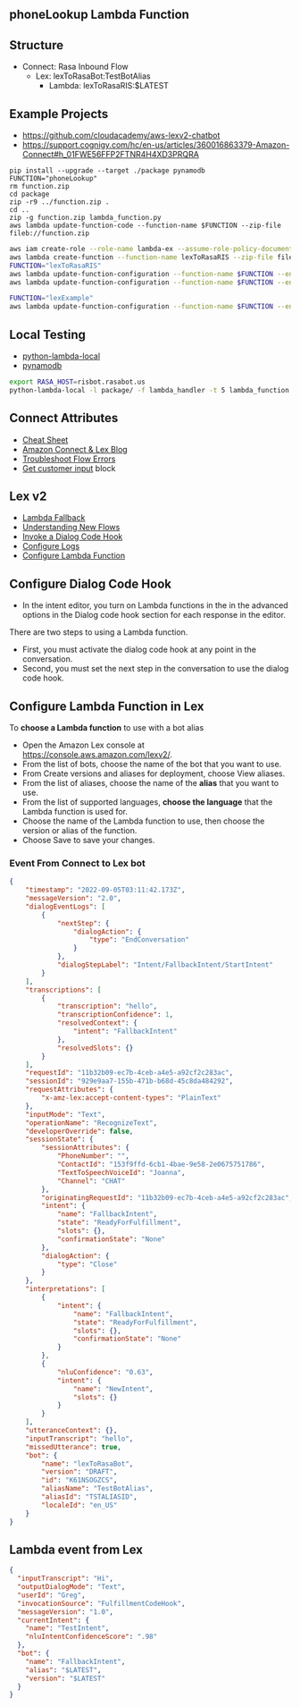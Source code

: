 ## phoneLookup Lambda Function

## Structure

- Connect: Rasa Inbound Flow
  - Lex: lexToRasaBot:TestBotAlias
    - Lambda: lexToRasaRIS:$LATEST

## Example Projects

- https://github.com/cloudacademy/aws-lexv2-chatbot
- https://support.cognigy.com/hc/en-us/articles/360016863379-Amazon-Connect#h_01FWE56FFP2FTNR4H4XD3PRQRA

```
pip install --upgrade --target ./package pynamodb
FUNCTION="phoneLookup"
rm function.zip
cd package
zip -r9 ../function.zip .
cd ..
zip -g function.zip lambda_function.py
aws lambda update-function-code --function-name $FUNCTION --zip-file fileb://function.zip
```

```sh
aws iam create-role --role-name lambda-ex --assume-role-policy-document '{"Version": "2012-10-17","Statement": [{ "Effect": "Allow", "Principal": {"Service": "lambda.amazonaws.com"}, "Action": "sts:AssumeRole"}]}'
aws lambda create-function --function-name lexToRasaRIS --zip-file fileb://function.zip --handler lambda_function.lamdba_handler --runtime python3.8 --role arn:aws:iam::866115775882:role/lambda-ex
FUNCTION="lexToRasaRIS"
aws lambda update-function-configuration --function-name $FUNCTION --environment Variables="{MQTT_HOST=gstephens.org,MQTT_USER=iot,MQTT_PASS=my7Q7XeiHW5P,RASA_HOST=risbot.rasabot.us}"
aws lambda update-function-configuration --function-name $FUNCTION --environment Variables="{MQTT_HOST=gstephens.org,MQTT_USER=iot,MQTT_PASS=my7Q7XeiHW5P,RASA_HOST=risbot.rasabot.us}"
```

```sh
FUNCTION="lexExample"
aws lambda update-function-configuration --function-name $FUNCTION --environment Variables="{MQTT_HOST=gstephens.org,MQTT_USER=iot,MQTT_PASS=my7Q7XeiHW5P,RASA_HOST=risbot.rasabot.us}"
```

## Local Testing

- [python-lambda-local](https://github.com/HDE/python-lambda-local)
- [pynamodb](https://github.com/pynamodb/PynamoDB)

```sh
export RASA_HOST=risbot.rasabot.us
python-lambda-local -l package/ -f lambda_handler -t 5 lambda_function.py event.json
```

## Connect Attributes

- [Cheat Sheet](https://www.connectdemo.com/references/attributeCheatSheet.html)
- [Amazon Connect & Lex Blog](https://docs.aws.amazon.com/connect/latest/adminguide/amazon-lex.html)
- [Troubleshoot Flow Errors](https://catalog.workshops.aws/troubleshooting-contact-flow-errors/en-US)
- [Get customer input](https://docs.aws.amazon.com/connect/latest/adminguide/get-customer-input.html) block

## Lex v2

- [Lambda Fallback](https://docs.aws.amazon.com/lexv2/latest/dg/built-in-intent-fallback.html)
- [Understanding New Flows](https://docs.aws.amazon.com/lexv2/latest/dg/understanding-new-flows.html)
- [Invoke a Dialog Code Hook](https://docs.aws.amazon.com/lexv2/latest/dg/paths-code-hook.html)
- [Configure Logs](https://docs.aws.amazon.com/lexv2/latest/dg/conversation-logs-configure.html)
- [Configure Lambda Function](https://docs.aws.amazon.com/lexv2/latest/dg/lambda.html)

## Configure Dialog Code Hook

- In the intent editor, you turn on Lambda functions in the in the advanced options in the Dialog code hook section for each response in the editor.

There are two steps to using a Lambda function. 
- First, you must activate the dialog code hook at any point in the conversation.
- Second, you must set the next step in the conversation to use the dialog code hook.

## Configure Lambda Function in Lex

To **choose a Lambda function** to use with a bot alias

- Open the Amazon Lex console at https://console.aws.amazon.com/lexv2/.
- From the list of bots, choose the name of the bot that you want to use.
- From Create versions and aliases for deployment, choose View aliases.
- From the list of aliases, choose the name of the **alias** that you want to use.
- From the list of supported languages, **choose the language** that the Lambda function is used for.
- Choose the name of the Lambda function to use, then choose the version or alias of the function.
- Choose Save to save your changes.

### Event From **Connect** to **Lex** bot

```json
{
    "timestamp": "2022-09-05T03:11:42.173Z",
    "messageVersion": "2.0",
    "dialogEventLogs": [
        {
            "nextStep": {
                "dialogAction": {
                    "type": "EndConversation"
                }
            },
            "dialogStepLabel": "Intent/FallbackIntent/StartIntent"
        }
    ],
    "transcriptions": [
        {
            "transcription": "hello",
            "transcriptionConfidence": 1,
            "resolvedContext": {
                "intent": "FallbackIntent"
            },
            "resolvedSlots": {}
        }
    ],
    "requestId": "11b32b09-ec7b-4ceb-a4e5-a92cf2c283ac",
    "sessionId": "929e9aa7-155b-471b-b68d-45c8da484292",
    "requestAttributes": {
        "x-amz-lex:accept-content-types": "PlainText"
    },
    "inputMode": "Text",
    "operationName": "RecognizeText",
    "developerOverride": false,
    "sessionState": {
        "sessionAttributes": {
            "PhoneNumber": "",
            "ContactId": "153f9ffd-6cb1-4bae-9e58-2e0675751786",
            "TextToSpeechVoiceId": "Joanna",
            "Channel": "CHAT"
        },
        "originatingRequestId": "11b32b09-ec7b-4ceb-a4e5-a92cf2c283ac",
        "intent": {
            "name": "FallbackIntent",
            "state": "ReadyForFulfillment",
            "slots": {},
            "confirmationState": "None"
        },
        "dialogAction": {
            "type": "Close"
        }
    },
    "interpretations": [
        {
            "intent": {
                "name": "FallbackIntent",
                "state": "ReadyForFulfillment",
                "slots": {},
                "confirmationState": "None"
            }
        },
        {
            "nluConfidence": "0.63",
            "intent": {
                "name": "NewIntent",
                "slots": {}
            }
        }
    ],
    "utteranceContext": {},
    "inputTranscript": "hello",
    "missedUtterance": true,
    "bot": {
        "name": "lexToRasaBot",
        "version": "DRAFT",
        "id": "K61NSOGZCS",
        "aliasName": "TestBotAlias",
        "aliasId": "TSTALIASID",
        "localeId": "en_US"
    }
}
```

## Lambda event from Lex

```json
{
  "inputTranscript": "Hi",
  "outputDialogMode": "Text",
  "userId": "Greg",
  "invocationSource": "FulfillmentCodeHook",
  "messageVersion": "1.0",
  "currentIntent": {
    "name": "TestIntent",
    "nluIntentConfidenceScore": ".98"
  },
  "bot": {
    "name": "FallbackIntent",
    "alias": "$LATEST",
    "version": "$LATEST"
  }
}
```
